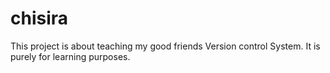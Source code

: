 # chisira
This project is about teaching my good friends Version control System. It is purely for learning purposes.
